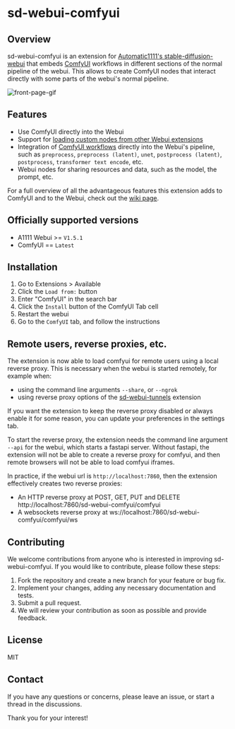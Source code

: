 # sd-webui-comfyui
## Overview
sd-webui-comfyui is an extension for [Automatic1111's stable-diffusion-webui](https://github.com/AUTOMATIC1111/stable-diffusion-webui) that embeds [ComfyUI](https://github.com/comfyanonymous/ComfyUI) workflows in different sections of the normal pipeline of the webui. This allows to create ComfyUI nodes that interact directly with some parts of the webui's normal pipeline.

![front-page-gif](/resources/front-page.gif)

## Features
- Use ComfyUI directly into the Webui
- Support for [loading custom nodes from other Webui extensions](https://github.com/ModelSurge/sd-webui-comfyui/wiki/Developing-custom-nodes-from-webui-extensions)
- Integration of [ComfyUI workflows](https://github.com/ModelSurge/sd-webui-comfyui/wiki/Developing-custom-workflow-types) directly into the Webui's pipeline, such as `preprocess`, `preprocess (latent)`, `unet`, `postprocess (latent)`, `postprocess`, `transformer text encode`, etc. 
- Webui nodes for sharing resources and data, such as the model, the prompt, etc.

For a full overview of all the advantageous features this extension adds to ComfyUI and to the Webui, check out the [wiki page](https://github.com/ModelSurge/sd-webui-comfyui/wiki). 

## Officially supported versions
- A1111 Webui >= `V1.5.1`
- ComfyUI == `Latest`

## Installation
1) Go to Extensions > Available
2) Click the `Load from:` button
3) Enter "ComfyUI" in the search bar
4) Click the `Install` button of the ComfyUI Tab cell
5) Restart the webui
6) Go to the `ComfyUI` tab, and follow the instructions

## Remote users, reverse proxies, etc.
The extension is now able to load comfyui for remote users using a local reverse proxy.
This is necessary when the webui is started remotely, for example when:
- using the command line arguments `--share`, or `--ngrok`
- using reverse proxy options of the [sd-webui-tunnels](https://github.com/Bing-su/sd-webui-tunnels) extension

If you want the extension to keep the reverse proxy disabled or always enable it for some reason, you can update your preferences in the settings tab.

To start the reverse proxy, the extension needs the command line argument `--api` for the webui, which starts a fastapi server.
Without fastapi, the extension will not be able to create a reverse proxy for comfyui, and then remote browsers will not be able to load comfyui iframes.

In practice, if the webui url is `http://localhost:7860`, then the extension effectively creates two reverse proxies:
- An HTTP reverse proxy at POST, GET, PUT and DELETE http://localhost:7860/sd-webui-comfyui/comfyui
- A websockets reverse proxy at ws://localhost:7860/sd-webui-comfyui/comfyui/ws

## Contributing
We welcome contributions from anyone who is interested in improving sd-webui-comfyui. If you would like to contribute, please follow these steps:

1) Fork the repository and create a new branch for your feature or bug fix.
2) Implement your changes, adding any necessary documentation and tests.
3) Submit a pull request.
4) We will review your contribution as soon as possible and provide feedback.

## License
MIT

## Contact
If you have any questions or concerns, please leave an issue, or start a thread in the discussions.

Thank you for your interest!
